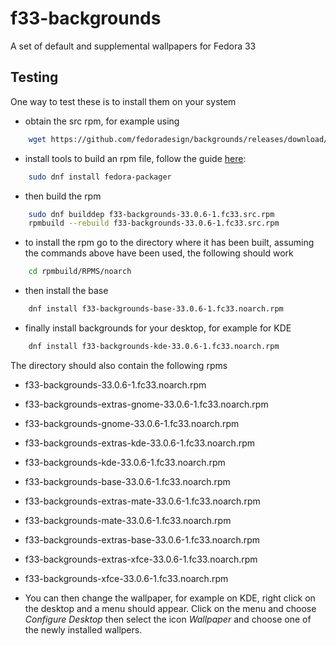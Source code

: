 # f33-backgrounds
A set of default and supplemental wallpapers for Fedora 33

## Testing

One way to test these is to install them on your system
* obtain the src rpm, for example using
```bash
    wget https://github.com/fedoradesign/backgrounds/releases/download/v33.0.3/f33-backgrounds-33.0.6-1.fc33.src.rpm
```
* install tools to build an rpm file, follow the guide [here](https://fedoramagazine.org/how-rpm-packages-are-made-the-source-rpm/):
```bash
    sudo dnf install fedora-packager
```    
* then build the rpm
```bash
    sudo dnf builddep f33-backgrounds-33.0.6-1.fc33.src.rpm
    rpmbuild --rebuild f33-backgrounds-33.0.6-1.fc33.src.rpm
```
* to install the rpm go to the directory where it has been built, assuming the commands above have been used, the following should work
```bash
    cd rpmbuild/RPMS/noarch
```
* then install the base
```bash    
    dnf install f33-backgrounds-base-33.0.6-1.fc33.noarch.rpm
```
* finally install backgrounds for your desktop, for example for KDE 
```bash
    dnf install f33-backgrounds-kde-33.0.6-1.fc33.noarch.rpm
```

The directory should also contain the following rpms

   * f33-backgrounds-33.0.6-1.fc33.noarch.rpm              
   * f33-backgrounds-extras-gnome-33.0.6-1.fc33.noarch.rpm  
   * f33-backgrounds-gnome-33.0.6-1.fc33.noarch.rpm
   * f33-backgrounds-extras-kde-33.0.6-1.fc33.noarch.rpm    
   * f33-backgrounds-kde-33.0.6-1.fc33.noarch.rpm
   * f33-backgrounds-base-33.0.6-1.fc33.noarch.rpm         
   * f33-backgrounds-extras-mate-33.0.6-1.fc33.noarch.rpm   
   * f33-backgrounds-mate-33.0.6-1.fc33.noarch.rpm
   * f33-backgrounds-extras-base-33.0.6-1.fc33.noarch.rpm  
   * f33-backgrounds-extras-xfce-33.0.6-1.fc33.noarch.rpm   
   * f33-backgrounds-xfce-33.0.6-1.fc33.noarch.rpm

* You can then change the wallpaper, for example on KDE, right click on the desktop and a menu should appear. Click on the menu and choose *Configure Desktop* then select the icon *Wallpaper* and choose one of the newly installed wallpers.
   
